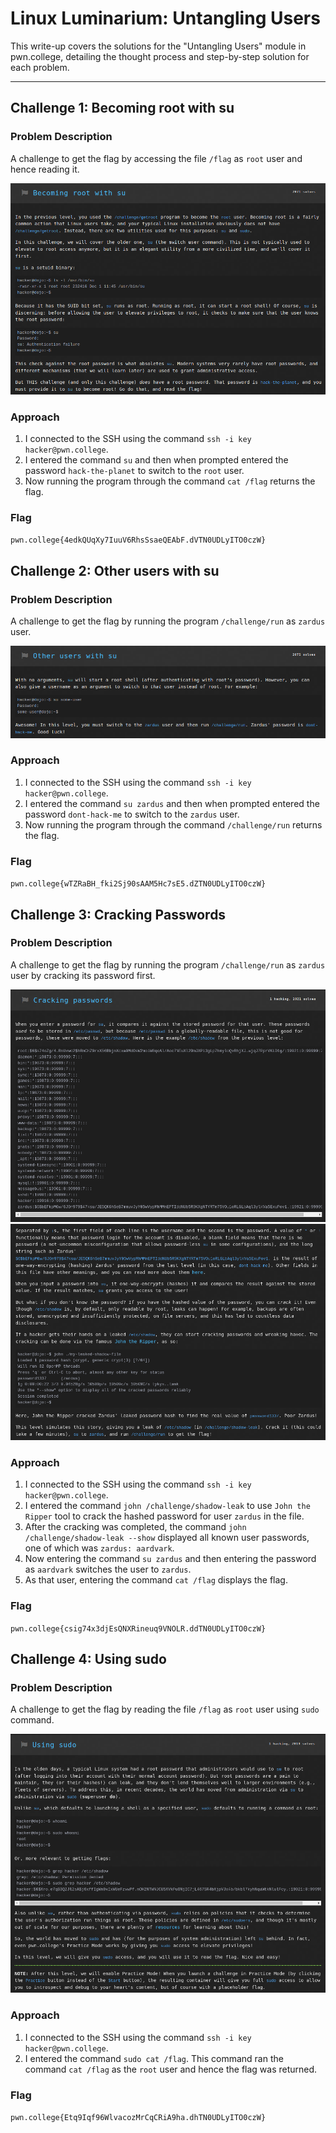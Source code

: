 # Linux Luminarium: Untangling Users

This write-up covers the solutions for the "Untangling Users" module in pwn.college, detailing the thought process and step-by-step solution for each problem.

---

## Challenge 1: Becoming root with su

### Problem Description
A challenge to get the flag by accessing the file `/flag` as `root` user and hence reading it.

![Becoming root with su](./images/Untangling_Users/1.png)

### Approach
1. I connected to the SSH using the command `ssh -i key hacker@pwn.college`.
2. I entered the command `su` and then when prompted entered the password `hack-the-planet` to switch to the `root` user.
3. Now running the program through the command `cat /flag` returns the flag.

### Flag
`pwn.college{4edkQUqXy7IuuV6RhsSsaeQEAbF.dVTN0UDLyITO0czW}`



## Challenge 2: Other users with su

### Problem Description
A challenge to get the flag by running the program `/challenge/run` as `zardus` user.

![Other users with su](./images/Untangling_Users/2.png)

### Approach
1. I connected to the SSH using the command `ssh -i key hacker@pwn.college`.
2. I entered the command `su zardus` and then when prompted entered the password `dont-hack-me` to switch to the `zardus` user.
3. Now running the program through the command `/challenge/run` returns the flag.

### Flag
`pwn.college{wTZRaBH_fki2Sj90sAAM5Hc7sE5.dZTN0UDLyITO0czW}`



## Challenge 3: Cracking Passwords

### Problem Description
A challenge to get the flag by running the program `/challenge/run` as `zardus` user by cracking its password first.

![Cracking Passwords](./images/Untangling_Users/3a.png)
![Cracking Passwords](./images/Untangling_Users/3b.png)

### Approach
1. I connected to the SSH using the command `ssh -i key hacker@pwn.college`.
2. I entered the command `john /challenge/shadow-leak` to use `John the Ripper` tool to crack the hashed password for user `zardus` in the file.
3. After the cracking was completed, the command `john /challenge/shadow-leak --show` displayed all known user passwords, one of which was `zardus: aardvark`.
4. Now entering the command `su zardus` and then entering the password as `aardvark` switches the user to `zardus`.
5. As that user, entering the command `cat /flag` displays the flag.

### Flag
`pwn.college{csig74x3djEsQNXRineuq9VNOLR.ddTN0UDLyITO0czW}`



## Challenge 4: Using sudo

### Problem Description
A challenge to get the flag by reading the file `/flag` as `root` user using `sudo` command.

![Using sudo](./images/Untangling_Users/4.png)

### Approach
1. I connected to the SSH using the command `ssh -i key hacker@pwn.college`.
2. I entered the command `sudo cat /flag`. This command ran the command `cat /flag` as the `root` user and hence the flag was returned.

### Flag
`pwn.college{Etq9Iqf96WlvacozMrCqCRiA9ha.dhTN0UDLyITO0czW}`